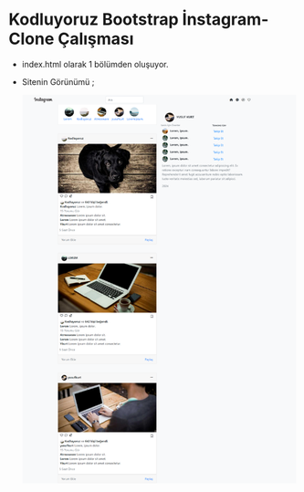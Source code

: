 # Kodluyoruz Bootstrap İnstagram-Clone Çalışması


 -  index.html olarak 1 bölümden oluşuyor.
 - Sitenin Görünümü ; 
 
	![enter image description here](page-prewiew.png)

